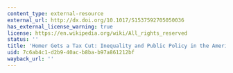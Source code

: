 ```yaml
---
content_type: external-resource
external_url: http://dx.doi.org/10.1017/S1537592705050036
has_external_license_warning: true
license: https://en.wikipedia.org/wiki/All_rights_reserved
status: ''
title: 'Homer Gets a Tax Cut: Inequality and Public Policy in the American Mind'
uid: 7c6ab4c1-d2b9-40ac-b8ba-b97a861212bf
wayback_url: ''
---
```

